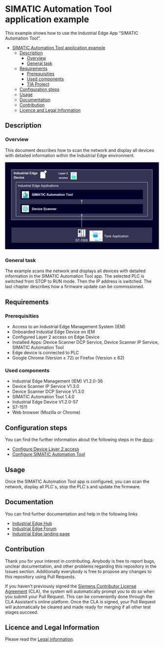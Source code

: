 # SIMATIC Automation Tool application example
This example shows how to use the Industrial Edge App “SIMATIC Automation Tool”.

- [SIMATIC Automation Tool application example](#simatic-automation-tool-application-example)
  - [Description](#description)
    - [Overview](#overview)
    - [General task](#general-task)
  - [Requirements](#requirements)
    - [Prerequisities](#prerequisities)
    - [Used components](#used-components)
    - [TIA Project](#tia-project)
  - [Configuration steps](#configuration-steps)
  - [Usage](#usage)
  - [Documentation](#documentation)
  - [Contribution](#contribution)
  - [Licence and Legal Information](#licence-and-legal-information)


## Description
### Overview
This document describes how to scan the network and display all devices with detailed information within the Industrial Edge environment.

![overview](docs/graphics/Overview.PNG)

### General task
The example scans the network and displays all devices with detailed information in the SIMATIC Automation Tool app. The selected PLC is switched from STOP to RUN mode. Then the IP address is switched. The last chapter describes how a firmware update can be commissioned.

## Requirements
### Prerequisities
- Access to an Industrial Edge Management System (IEM)
- Onboarded Industial Edge Device on IEM
- Configured Layer 2 access on Edge Device
- Installed Apps: Device Scanner DCP Service, Device Scanner IP Service, SIMATIC Automation Tool
- Edge device is connected to PLC
- Google Chrome (Version ≥ 72) or Firefox (Version ≥ 62)

### Used components
- Industrial Edge Management (IEM) V1.2.0-36
- Device Scanner IP Service V1.3.0
- Device Scanner DCP Service V1.3.0
- SIMATIC Automation Tool 1.4.0
- Industrial Edge Device V1.2.0-57
- S7-1511
- Web browser (Mozilla or Chrome)

## Configuration steps
You can find the further information about the following steps in the [docs](docs/Installation.md):
- [Configure Device Layer 2 access](docs/Installation.md#configure-device-layer-2-access)
- [Configure SIMATIC Automation Tool](docs/Installation.md#configure-simatic-automation-tool)

## Usage
Once the SIMATIC Automation Tool app is configured, you can scan the network, display all PLC´s, stop the PLC´s and update the firmware.

## Documentation
You can find further documentation and help in the following links
  - [Industrial Edge Hub](https://iehub.eu1.edge.siemens.cloud/#/documentation)
  - [Industrial Edge Forum](https://www.siemens.com/industrial-edge-forum)
  - [Industrial Edge landing page](https://new.siemens.com/global/en/products/automation/topic-areas/industrial-edge/simatic-edge.html)
  
## Contribution
Thank you for your interest in contributing. Anybody is free to report bugs, unclear documentation, and other problems regarding this repository in the Issues section.
Additionally everybody is free to propose any changes to this repository using Pull Requests.

If you haven't previously signed the [Siemens Contributor License Agreement](https://cla-assistant.io/industrial-edge/) (CLA), the system will automatically prompt you to do so when you submit your Pull Request. This can be conveniently done through the CLA Assistant's online platform. Once the CLA is signed, your Pull Request will automatically be cleared and made ready for merging if all other test stages succeed.

## Licence and Legal Information
Please read the [Legal information](LICENSE.md).
